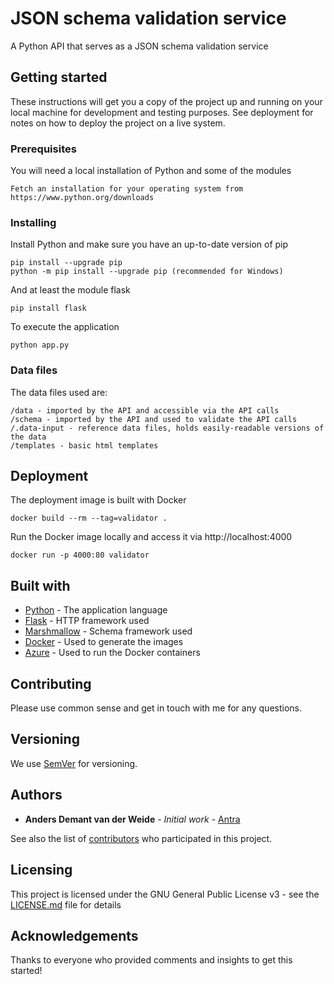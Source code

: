 # JSON schema validation service
A Python API that serves as a JSON schema validation service

## Getting started
These instructions will get you a copy of the project up and running on your local machine for development and testing purposes. See deployment for notes on how to deploy the project on a live system.

### Prerequisites
You will need a local installation of Python and some of the modules
```
Fetch an installation for your operating system from https://www.python.org/downloads
```

### Installing
Install Python and make sure you have an up-to-date version of pip
```
pip install --upgrade pip
python -m pip install --upgrade pip (recommended for Windows)
```

And at least the module flask
```
pip install flask
```

To execute the application
```
python app.py
```

### Data files
The data files used are:
```
/data - imported by the API and accessible via the API calls
/schema - imported by the API and used to validate the API calls
/.data-input - reference data files, holds easily-readable versions of the data
/templates - basic html templates
```


## Deployment
The deployment image is built with Docker
```
docker build --rm --tag=validator .
```

Run the Docker image locally and access it via http://localhost:4000
```
docker run -p 4000:80 validator
```

## Built with
* [Python](https://www.python.org/downloads/) - The application language
* [Flask](http://flask.pocoo.org/) - HTTP framework used
* [Marshmallow](https://marshmallow.readthedocs.io/en/3.0/) - Schema framework used
* [Docker](https://www.docker.com/) - Used to generate the images
* [Azure](https://azure.microsoft.com) - Used to run the Docker containers

## Contributing
Please use common sense and get in touch with me for any questions.

## Versioning
We use [SemVer](http://semver.org/) for versioning.

## Authors
* **Anders Demant van der Weide** - *Initial work* - [Antra](https://github.com/antra)

See also the list of [contributors](https://github.com/Antra/utdapi/contributors) who participated in this project.

## Licensing
This project is licensed under the GNU General Public License v3 - see the [LICENSE.md](LICENSE.md) file for details

## Acknowledgements
Thanks to everyone who provided comments and insights to get this started!
